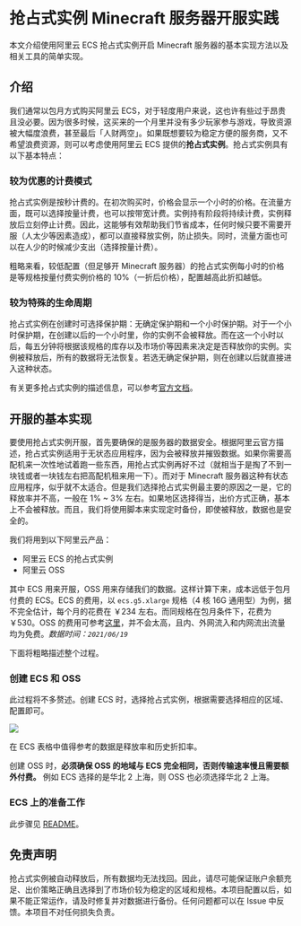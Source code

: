 # 抢占式实例 Minecraft 服务器开服实践

本文介绍使用阿里云 ECS 抢占式实例开启 Minecraft 服务器的基本实现方法以及相关工具的简单实现。

## 介绍

我们通常以包月方式购买阿里云 ECS，对于轻度用户来说，这也许有些过于昂贵且没必要。因为很多时候，这买来的一个月里并没有多少玩家参与游戏，导致资源被大幅度浪费，甚至最后「人财两空」。如果既想要较为稳定方便的服务商，又不希望浪费资源，则可以考虑使用阿里云 ECS 提供的**抢占式实例**。抢占式实例具有以下基本特点：

### 较为优惠的计费模式

抢占式实例是按秒计费的。在初次购买时，价格会显示一个小时的价格。在流量方面，既可以选择按量计费，也可以按带宽计费。实例持有阶段将持续计费，实例释放后立刻停止计费。因此，这能够有效帮助我们节省成本，任何时候只要不需要开服（人太少等因素造成），都可以直接释放实例，防止损失。同时，流量方面也可以在人少的时候减少支出（选择按量计费）。

粗略来看，较低配置（但足够开 Minecraft 服务器）的抢占式实例每小时的价格是等规格按量付费实例价格的 10%（一折后价格），配置越高此折扣越低。

### 较为特殊的生命周期

抢占式实例在创建时可选择保护期：无确定保护期和一个小时保护期。对于一个小时保护期，在创建以后的一个小时里，你的实例不会被释放。而在这一个小时以后，每五分钟将根据该规格的库存以及市场价等因素来决定是否释放你的实例。实例被释放后，所有的数据将无法恢复。若选无确定保护期，则在创建以后就直接进入这种状态。

有关更多抢占式实例的描述信息，可以参考[官方文档](https://help.aliyun.com/document_detail/52088.html)。

## 开服的基本实现

要使用抢占式实例开服，首先要确保的是服务器的数据安全。根据阿里云官方描述，抢占式实例适用于无状态应用程序，因为会被释放并摧毁数据。如果你需要高配机来一次性地试着跑一些东西，用抢占式实例再好不过（就相当于是掏了不到一块钱或者一块钱左右把高配机租来用一下）。而对于 Minecraft 服务器这种有状态应用程序，似乎就不太适合。但是我们选择抢占式实例最主要的原因之一是，它的释放率并不高，一般在 1% ~ 3% 左右。如果地区选择得当，出价方式正确，基本上不会被释放。而且，我们将使用脚本来实现定时备份，即使被释放，数据也是安全的。

我们将用到以下阿里云产品：

- 阿里云 ECS 的抢占式实例
- 阿里云 OSS

其中 ECS 用来开服，OSS 用来存储我们的数据。这样计算下来，成本远低于包月付费的 ECS。ECS 的费用，以 `ecs.g5.xlarge` 规格（4 核 16G 通用型）为例，据不完全估计，每个月的花费在 ￥234 左右。而同规格在包月条件下，花费为 ￥530。OSS 的费用可参考[这里](https://cn.aliyun.com/price/detail/oss)，并不会太高，且内、外网流入和内网流出流量均为免费。*数据时间：`2021/06/19`*

下面将粗略描述整个过程。

### 创建 ECS 和 OSS

此过程将不多赘述。创建 ECS 时，选择抢占式实例，根据需要选择相应的区域、配置即可。

![](https://i.loli.net/2021/06/19/vlStxYXFwysAkVg.png)

在 ECS 表格中值得参考的数据是释放率和历史折扣率。

创建 OSS 时，**必须确保 OSS 的地域与 ECS 完全相同，否则传输速率慢且需要额外付费。** 例如 ECS 选择的是华北 2 上海，则 OSS 也必须选择华北 2 上海。

### ECS 上的准备工作

此步骤见 [README](./README.md)。

## 免责声明

抢占式实例被自动释放后，所有数据均无法找回。因此，请尽可能保证账户余额充足、出价策略正确且选择到了市场价较为稳定的区域和规格。本项目配置以后，如果不能正常运作，请及时修复并对数据进行备份。任何问题都可以在 Issue 中反馈。本项目不对任何损失负责。